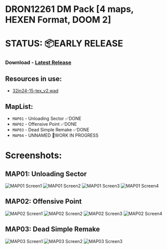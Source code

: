 # DRON12261 DM Pack [4 maps, HEXEN Format, DOOM 2]

# STATUS: 📦EARLY RELEASE

### Download - [Latest Release](https://github.com/Doom-Mapping-Modding-Lair-DRON12261/WAD-DRON12261-DM-Pack/releases/latest/download/DRON12261_DM_Pack_v4.wad)

## Resources in use:
- [32in24-15-tex_v2.wad](https://esselfortium.net/wasd/32in24-15_tex_v2.zip)

## MapList:
- `MAP01` - Unloading Sector ✅DONE
- `MAP02` - Offensive Point ✅DONE
- `MAP03` - Dead Simple Remake ✅DONE
- `MAP04` - UNNAMED 🏁WORK IN PROGRESS

# Screenshots:

## MAP01: Unloading Sector
![MAP01 Screen1](./screens/1.png)
![MAP01 Screen2](./screens/2.png)
![MAP01 Screen3](./screens/3.png)
![MAP01 Screen4](./screens/4.png)

## MAP02: Offensive Point
![MAP02 Screen1](./screens/5.png)
![MAP02 Screen2](./screens/6.png)
![MAP02 Screen3](./screens/7.png)
![MAP02 Screen4](./screens/8.png)

## MAP03: Dead Simple Remake
![MAP03 Screen1](./screens/9.png)
![MAP03 Screen2](./screens/10.png)
![MAP03 Screen3](./screens/11.png)
